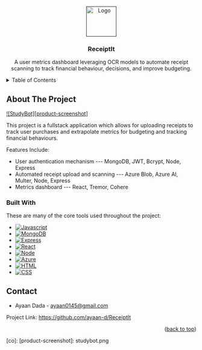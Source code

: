 <!-- Improved compatibility of back to top link: See: https://github.com/othneildrew/Best-README-Template/pull/73 -->
<a name="readme-top"></a>
<!--
*** Thanks for checking out the Best-README-Template. If you have a suggestion
*** that would make this better, please fork the repo and create a pull request
*** or simply open an issue with the tag "enhancement".
*** Don't forget to give the project a star!
*** Thanks again! Now go create something AMAZING! :D
-->

<!-- PROJECT LOGO -->
<br />
<div align="center">
  <a href="">
    <img src="botlogo.png" alt="Logo" width="80" height="80">
  </a>

  <h3 align="center">ReceiptIt</h3>

  <p align="center">
    A user metrics dashboard leveraging OCR models to automate receipt scanning to track financial behaviour, decisions, and improve budgeting.
    <br />
  </p>
</div>


<!-- TABLE OF CONTENTS -->
<details>
  <summary>Table of Contents</summary>
  <ol>
    <li>
      <a href="#about-the-project">About The Project</a>
      <ul>
        <li><a href="#built-with">Built With</a></li>
      </ul>
    </li>
    <li><a href="#contact">Contact</a></li>
  </ol>
</details>



<!-- ABOUT THE PROJECT -->
## About The Project

[![StudyBot][product-screenshot]](https://example.com)

This project is a fullstack application which allows for uploading receipts to track user purchases and extrapolate metrics for budgeting and tracking financial behaviours.

Features Include:
* User authentication mechanism --- MongoDB, JWT, Bcrypt, Node, Express
* Automated receipt upload and scanning --- Azure Blob, Azure AI, Multer, Node, Express
* Metrics dashboard --- React, Tremor, Cohere

### Built With

These are many of the core tools used throughout the project:

* [![Javascript][js]][js]
* [![MongoDB][mo]][mo]
* [![Express][ex]][ex]
* [![React][re]][re]
* [![Node][no]][no]
* [![Azure][az]][az]
* [![HTML][ht]][ht]
* [![CSS][cs]][cs]

<!-- CONTACT -->
## Contact

* Ayaan Dada - ayaan0145@gmail.com

Project Link: https://github.com/ayaan-d/ReceiptIt

<p align="right">(<a href="#readme-top">back to top</a>)</p>

<!-- MARKDOWN LINKS & IMAGES -->
<!-- https://www.markdownguide.org/basic-syntax/#reference-style-links -->
[mo]: https://img.shields.io/badge/MongoDB-4EA94B?style=for-the-badge&logo=mongodb&logoColor=white
[ex]: https://img.shields.io/badge/Express.js-404D59?style=for-the-badge
[re]: https://img.shields.io/badge/React-20232A?style=for-the-badge&logo=react&logoColor=61DAFB
[no]: https://img.shields.io/badge/Node.js-43853D?style=for-the-badge&logo=node.js&logoColor=white
[js]: https://img.shields.io/badge/JavaScript-323330?style=for-the-badge&logo=javascript&logoColor=F7DF1E
[ht]: https://img.shields.io/badge/HTML-239120?style=for-the-badge&logo=html5&logoColor=white
[cs]: https://img.shields.io/badge/CSS-239120?&style=for-the-badge&logo=css3&logoColor=white
[az]: https://img.shields.io/badge/Microsoft_Azure-0089D6?style=for-the-badge&logo=microsoft-azure&logoColor=white
[co]: 
[product-screenshot]: studybot.png
